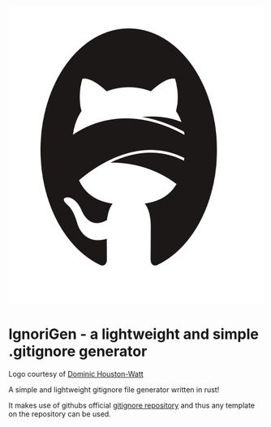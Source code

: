 <p align="center">
<img height="588" width="695" src="./blindfolded_github.png">
  <br>

# IgnoriGen - a lightweight and simple .gitignore generator
Logo courtesy of [Dominic Houston-Watt](https://www.instagram.com/do.graphics/)
</p>

A simple and lightweight gitignore file generator written in rust!

It makes use of githubs official [gitignore repository](https://github.com/github/gitignore) and thus any template on the repository can be used.
